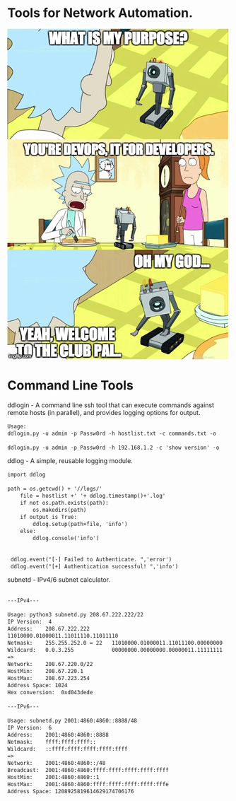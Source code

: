 # Tools for Network Automation.

[![screenshot](devops.jpg)](https://www.youtube.com/watch?v=3ht-ZyJOV2k)


# Command Line Tools  
ddlogin - A command line ssh tool that can execute commands against remote hosts (in parallel), and provides logging options for output.   
```
Usage:
ddlogin.py -u admin -p Passw0rd -h hostlist.txt -c commands.txt -o

ddlogin.py -u admin -p Passw0rd -h 192.168.1.2 -c 'show version' -o
```
ddlog - A simple, reusable logging module.   

```
import ddlog

path = os.getcwd() + '//logs/'
    file = hostlist +' '+ ddlog.timestamp()+'.log'
    if not os.path.exists(path):
        os.makedirs(path)
    if output is True:
        ddlog.setup(path+file, 'info')
    else:
        ddlog.console('info')

 
 ddlog.event("[-] Failed to Authenticate. ",'error')
 ddlog.event("[+] Authentication successful! ",'info')
```

subnetd - IPv4/6 subnet calculator.

```

---IPv4---

Usage: python3 subnetd.py 208.67.222.222/22
IP Version:  4
Address:    208.67.222.222          11010000.01000011.11011110.11011110
Netmask:    255.255.252.0 = 22   11010000.01000011.11011100.00000000
Wildcard:   0.0.3.255            00000000.00000000.00000011.11111111
=>
Network:    208.67.220.0/22
HostMin:    208.67.220.1
HostMax:    208.67.223.254
Address Space: 1024
Hex conversion:  0xd043dede

---IPv6---

Usage: subnetd.py 2001:4860:4860::8888/48
IP Version:  6
Address:    2001:4860:4860::8888
Netmask:    ffff:ffff:ffff::
Wildcard:   ::ffff:ffff:ffff:ffff:ffff
=>
Network:    2001:4860:4860::/48
Broadcast:  2001:4860:4860:ffff:ffff:ffff:ffff:ffff
HostMin:    2001:4860:4860::1
HostMax:    2001:4860:4860:ffff:ffff:ffff:ffff:fffe
Address Space: 1208925819614629174706176

```
